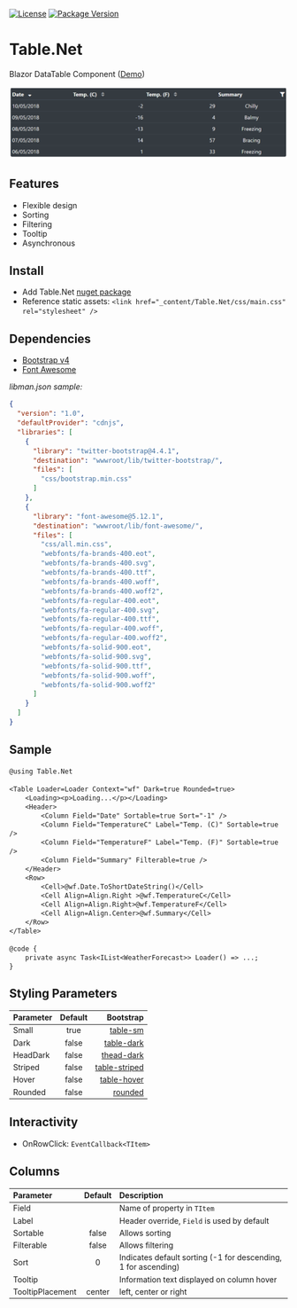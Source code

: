 [![License](https://img.shields.io/github/license/BlazorExtensions/Storage.svg?longCache=true&style=flat-square)](https://github.com/pablofrommars/TableNet/blob/master/LICENSE)
[![Package Version](https://img.shields.io/badge/nuget-v1.0.6-blue.svg?longCache=true&style=flat-square)](https://www.nuget.org/packages/Table.Net/1.0.6)

# Table.Net

Blazor DataTable Component ([Demo](https://pablofrommars.github.io/covid19))

![example](Demo/wwwroot/img/example.png)

## Features

* Flexible design
* Sorting
* Filtering
* Tooltip
* Asynchronous

## Install

* Add Table.Net [nuget package](https://www.nuget.org/packages/Table.Net)
* Reference static assets: ```<link href="_content/Table.Net/css/main.css" rel="stylesheet" />```

## Dependencies

* [Bootstrap v4](https://getbootstrap.com/)
* [Font Awesome](https://fontawesome.com/)

*libman.json sample:*
```json
{
  "version": "1.0",
  "defaultProvider": "cdnjs",
  "libraries": [
    {
      "library": "twitter-bootstrap@4.4.1",
      "destination": "wwwroot/lib/twitter-bootstrap/",
      "files": [
        "css/bootstrap.min.css"
      ]
    },
    {
      "library": "font-awesome@5.12.1",
      "destination": "wwwroot/lib/font-awesome/",
      "files": [
        "css/all.min.css",
        "webfonts/fa-brands-400.eot",
        "webfonts/fa-brands-400.svg",
        "webfonts/fa-brands-400.ttf",
        "webfonts/fa-brands-400.woff",
        "webfonts/fa-brands-400.woff2",
        "webfonts/fa-regular-400.eot",
        "webfonts/fa-regular-400.svg",
        "webfonts/fa-regular-400.ttf",
        "webfonts/fa-regular-400.woff",
        "webfonts/fa-regular-400.woff2",
        "webfonts/fa-solid-900.eot",
        "webfonts/fa-solid-900.svg",
        "webfonts/fa-solid-900.ttf",
        "webfonts/fa-solid-900.woff",
        "webfonts/fa-solid-900.woff2"
      ]
    }
  ]
}
```

## Sample

```razor
@using Table.Net

<Table Loader=Loader Context="wf" Dark=true Rounded=true>
    <Loading><p>Loading...</p></Loading>
    <Header>
        <Column Field="Date" Sortable=true Sort="-1" />
        <Column Field="TemperatureC" Label="Temp. (C)" Sortable=true />
        <Column Field="TemperatureF" Label="Temp. (F)" Sortable=true />
        <Column Field="Summary" Filterable=true />
    </Header>
    <Row>
        <Cell>@wf.Date.ToShortDateString()</Cell>
        <Cell Align=Align.Right >@wf.TemperatureC</Cell>
        <Cell Align=Align.Right>@wf.TemperatureF</Cell>
        <Cell Align=Align.Center>@wf.Summary</Cell>
    </Row>
</Table>

@code {
    private async Task<IList<WeatherForecast>> Loader() => ...;
}
```

## Styling Parameters

| Parameter | Default | Bootstrap |
|:----------|:-------:|----------:|
|Small|true|[table-sm](https://getbootstrap.com/docs/4.4/content/tables/#small-table)|
|Dark|false|[table-dark](https://getbootstrap.com/docs/4.4/content/tables/#examples)|
|HeadDark|false|[thead-dark](https://getbootstrap.com/docs/4.4/content/tables/#table-head-options)|
|Striped|false|[table-striped](https://getbootstrap.com/docs/4.4/content/tables/#striped-rows)|
|Hover|false|[table-hover](https://getbootstrap.com/docs/4.4/content/tables/#hoverable-rows)|
|Rounded|false|[rounded](https://getbootstrap.com/docs/4.4/utilities/borders/#border-radius)|

## Interactivity

* OnRowClick: ```EventCallback<TItem>```

## Columns

| Parameter | Default |  Description |
|:----------|:-------:|:--|
|Field||Name of property in `TItem`|
|Label||Header override, `Field` is used by default|
|Sortable| false | Allows sorting |
|Filterable| false | Allows filtering |
| Sort | 0 | Indicates default sorting (-1 for descending, 1 for ascending) |
| Tooltip || Information text displayed on column hover |
| TooltipPlacement | center | left, center or right |